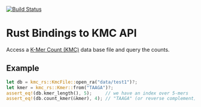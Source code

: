 [![Build Status](https://travis-ci.com/EQt/kmc-rs.svg?token=WXPT4d6dD68rQ9ty7yDf&branch=main)](https://travis-ci.com/EQt/kmc-rs)
# Rust Bindings to KMC API

Access a [K-Mer Count (KMC)][kmc.hub] data base file and query the counts.

## Example

```rust
let db = kmc_rs::KmcFile::open_ra("data/test1")?;
let kmer = kmc_rs::Kmer::from("TAAGA")?;
assert_eq!(db.kmer_length(), 5);     // we have an index over 5-mers
assert_eq!(db.count_kmer(&kmer), 4); // "TAAGA" (or reverse complement) occurs 4 times
```

[kmc.hub]: https://github.com/refresh-bio/KMC
